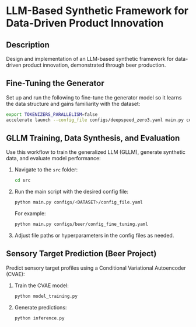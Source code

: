 # LLM-Based Synthetic Framework for Data-Driven Product Innovation

## Description

Design and implementation of an LLM-based synthetic framework for data-driven product innovation, demonstrated through beer production.

## Fine-Tuning the Generator

Set up and run the following to fine-tune the generator model so it learns the data structure and gains familiarity with the dataset:

```bash
export TOKENIZERS_PARALLELISM=false
accelerate launch --config_file configs/deepspeed_zero3.yaml main.py configs/config_fine_tuning.yaml
```

## GLLM Training, Data Synthesis, and Evaluation

Use this workflow to train the generalized LLM (GLLM), generate synthetic data, and evaluate model performance:

1. Navigate to the `src` folder:

   ```bash
   cd src
   ```
2. Run the main script with the desired config file:

   ```bash
   python main.py configs/<DATASET>/config_file.yaml
   ```

   For example:

   ```bash
   python main.py configs/beer/config_fine_tuning.yaml
   ```
3. Adjust file paths or hyperparameters in the config files as needed.

## Sensory Target Prediction (Beer Project)

Predict sensory target profiles using a Conditional Variational Autoencoder (CVAE):

1. Train the CVAE model:

   ```bash
   python model_training.py
   ```
2. Generate predictions:

   ```bash
   python inference.py
   ```
